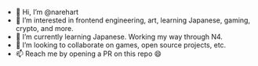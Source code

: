 - 👋 Hi, I’m @narehart
- 👀 I’m interested in frontend engineering, art, learning Japanese, gaming, crypto, and more.
- 🌱 I’m currently learning Japanese. Working my way through N4.
- 💞️ I’m looking to collaborate on games, open source projects, etc.
- 📫 Reach me by opening a PR on this repo :smile:

<!---
narehart/narehart is a ✨ special ✨ repository because its `README.md` (this file) appears on your GitHub profile.
You can click the Preview link to take a look at your changes.
--->
